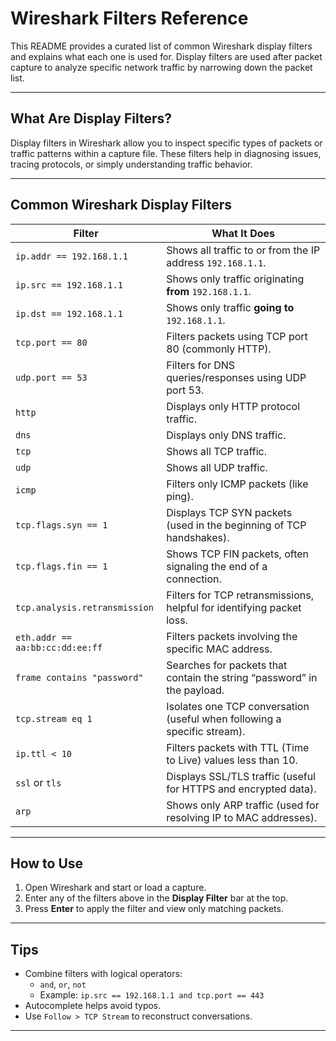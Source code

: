 # Wireshark Filters Reference

This README provides a curated list of common Wireshark display filters and explains what each one is used for. Display filters are used after packet capture to analyze specific network traffic by narrowing down the packet list.

---

## What Are Display Filters?

Display filters in Wireshark allow you to inspect specific types of packets or traffic patterns within a capture file. These filters help in diagnosing issues, tracing protocols, or simply understanding traffic behavior.

---

## Common Wireshark Display Filters

| **Filter**                         | **What It Does**                                                                 |
|-----------------------------------|----------------------------------------------------------------------------------|
| `ip.addr == 192.168.1.1`          | Shows all traffic to or from the IP address `192.168.1.1`.                       |
| `ip.src == 192.168.1.1`           | Shows only traffic originating **from** `192.168.1.1`.                           |
| `ip.dst == 192.168.1.1`           | Shows only traffic **going to** `192.168.1.1`.                                   |
| `tcp.port == 80`                  | Filters packets using TCP port 80 (commonly HTTP).                              |
| `udp.port == 53`                  | Filters for DNS queries/responses using UDP port 53.                             |
| `http`                            | Displays only HTTP protocol traffic.                                             |
| `dns`                             | Displays only DNS traffic.                                                      |
| `tcp`                             | Shows all TCP traffic.                                                           |
| `udp`                             | Shows all UDP traffic.                                                           |
| `icmp`                            | Filters only ICMP packets (like ping).                                           |
| `tcp.flags.syn == 1`              | Displays TCP SYN packets (used in the beginning of TCP handshakes).              |
| `tcp.flags.fin == 1`              | Shows TCP FIN packets, often signaling the end of a connection.                 |
| `tcp.analysis.retransmission`     | Filters for TCP retransmissions, helpful for identifying packet loss.           |
| `eth.addr == aa:bb:cc:dd:ee:ff`   | Filters packets involving the specific MAC address.                             |
| `frame contains "password"`       | Searches for packets that contain the string “password” in the payload.         |
| `tcp.stream eq 1`                 | Isolates one TCP conversation (useful when following a specific stream).        |
| `ip.ttl < 10`                     | Filters packets with TTL (Time to Live) values less than 10.                    |
| `ssl` or `tls`                    | Displays SSL/TLS traffic (useful for HTTPS and encrypted data).                 |
| `arp`                             | Shows only ARP traffic (used for resolving IP to MAC addresses).                |

---

## How to Use

1. Open Wireshark and start or load a capture.
2. Enter any of the filters above in the **Display Filter** bar at the top.
3. Press **Enter** to apply the filter and view only matching packets.

---

## Tips

- Combine filters with logical operators:
  - `and`, `or`, `not`
  - Example: `ip.src == 192.168.1.1 and tcp.port == 443`
- Autocomplete helps avoid typos.
- Use `Follow > TCP Stream` to reconstruct conversations.

---
